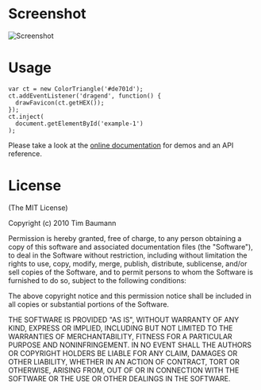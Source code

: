 # Screenshot

![Screenshot](http://timjb.github.com/colortriangle/screenshot.png)


# Usage

	var ct = new ColorTriangle('#de701d');
	ct.addEventListener('dragend', function() {
	  drawFavicon(ct.getHEX());
	});
	ct.inject(
	  document.getElementById('example-1')
	);

Please take a look at the [online documentation](http://timjb.github.com/colortriangle/) for demos and an API reference.


# License

(The MIT License)

Copyright (c) 2010 Tim Baumann

Permission is hereby granted, free of charge, to any person obtaining a copy of this software and associated documentation files (the "Software"), to deal in the Software without restriction, including without limitation the rights to use, copy, modify, merge, publish, distribute, sublicense, and/or sell copies of the Software, and to permit persons to whom the Software is furnished to do so, subject to the following conditions:

The above copyright notice and this permission notice shall be included in all copies or substantial portions of the Software.

THE SOFTWARE IS PROVIDED "AS IS", WITHOUT WARRANTY OF ANY KIND, EXPRESS OR IMPLIED, INCLUDING BUT NOT LIMITED TO THE WARRANTIES OF MERCHANTABILITY, FITNESS FOR A PARTICULAR PURPOSE AND NONINFRINGEMENT. IN NO EVENT SHALL THE AUTHORS OR COPYRIGHT HOLDERS BE LIABLE FOR ANY CLAIM, DAMAGES OR OTHER LIABILITY, WHETHER IN AN ACTION OF CONTRACT, TORT OR OTHERWISE, ARISING FROM, OUT OF OR IN CONNECTION WITH THE SOFTWARE OR THE USE OR OTHER DEALINGS IN THE SOFTWARE.
